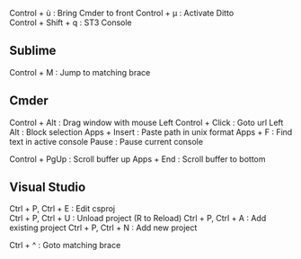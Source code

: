 Control + ù : Bring Cmder to front
Control + µ : Activate Ditto  
Control + Shift + q : ST3 Console

## Sublime

Control + M : Jump to matching brace

## Cmder

Control + Alt : Drag window with mouse
Left Control + Click : Goto url
Left Alt : Block selection
Apps + Insert : Paste path in unix format
Apps + F : Find text in active console
Pause : Pause current console

Control + PgUp : Scroll buffer up
Apps + End : Scroll buffer to bottom

## Visual Studio

Ctrl + P, Ctrl + E : Edit csproj  
Ctrl + P, Ctrl + U : Unload project (R to Reload)
Ctrl + P, Ctrl + A : Add existing project
Ctrl + P, Ctrl + N : Add new project

Ctrl + ^ : Goto matching brace
